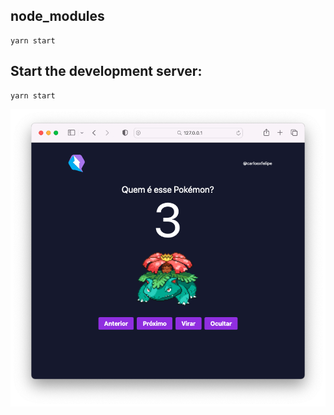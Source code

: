 ## node_modules

```shell
yarn start
```

## Start the development server:

```shell
yarn start
```

![Running Pokeqwik](preview.png)
